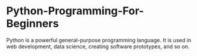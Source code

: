 # Python-Programming-For-Beginners
Python is a powerful general-purpose programming language. It is used in web development, data science, creating software prototypes, and so on.
